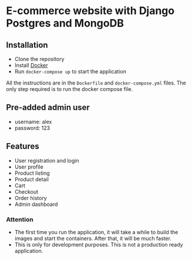 # E-commerce website with Django Postgres and MongoDB

## Installation
- Clone the repository
- Install [Docker](https://docs.docker.com/compose/install/)
- Run `docker-compose up` to start the application

All the instructions are in the `Dockerfile` and `docker-compose.yml` files. The only step required is to run the docker compose file.

## Pre-added admin user
- username: alex
- password: 123
## Features
- User registration and login
- User profile
- Product listing
- Product detail
- Cart
- Checkout
- Order history
- Admin dashboard

### Attention
- The first time you run the application, it will take a while to build the images and start the containers. After that, it will be much faster.
- This is only for development purposes. This is not a production ready application.
